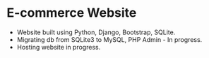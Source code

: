 # E-commerce Website
- Website built using Python, Django, Bootstrap, SQLite.
- Migrating db from SQLite3 to MySQL, PHP Admin - In progress.
- Hosting website in progress.
